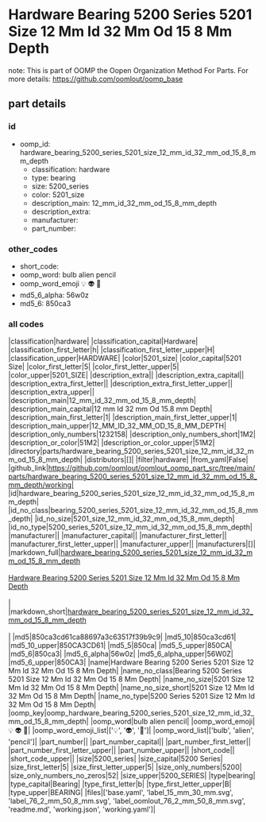 # Hardware Bearing 5200 Series 5201 Size 12 Mm Id 32 Mm Od 15 8 Mm Depth  

note: This is part of OOMP the Oopen Organization Method For Parts. For more details: https://github.com/oomlout/oomp_base

##  part details





### id
* oomp_id: hardware_bearing_5200_series_5201_size_12_mm_id_32_mm_od_15_8_mm_depth
  * classification: hardware
  * type: bearing
  * size: 5200_series
  * color: 5201_size
  * description_main: 12_mm_id_32_mm_od_15_8_mm_depth
  * description_extra: 
  * manufacturer: 
  * part_number: 

### other_codes
* short_code: 
* oomp_word: bulb alien pencil
* oomp_word_emoji :bulb: :alien: :pencil:
* md5_6_alpha: 56w0z
* md5_6: 850ca3

### all codes 
|classification|hardware|
|classification_capital|Hardware|
|classification_first_letter|h|
|classification_first_letter_upper|H|
|classification_upper|HARDWARE|
|color|5201_size|
|color_capital|5201 Size|
|color_first_letter|5|
|color_first_letter_upper|5|
|color_upper|5201_SIZE|
|description_extra||
|description_extra_capital||
|description_extra_first_letter||
|description_extra_first_letter_upper||
|description_extra_upper||
|description_main|12_mm_id_32_mm_od_15_8_mm_depth|
|description_main_capital|12 mm Id 32 mm Od 15.8 mm Depth|
|description_main_first_letter|1|
|description_main_first_letter_upper|1|
|description_main_upper|12_MM_ID_32_MM_OD_15_8_MM_DEPTH|
|description_only_numbers|1232158|
|description_only_numbers_short|1M2|
|description_or_color|51M2|
|description_or_color_upper|51M2|
|directory|parts/hardware_bearing_5200_series_5201_size_12_mm_id_32_mm_od_15_8_mm_depth|
|distributors|[]|
|filter|hardware|
|from_yaml|False|
|github_link|https://github.com/oomlout/oomlout_oomp_part_src/tree/main/parts/hardware_bearing_5200_series_5201_size_12_mm_id_32_mm_od_15_8_mm_depth/working|
|id|hardware_bearing_5200_series_5201_size_12_mm_id_32_mm_od_15_8_mm_depth|
|id_no_class|bearing_5200_series_5201_size_12_mm_id_32_mm_od_15_8_mm_depth|
|id_no_size|5201_size_12_mm_id_32_mm_od_15_8_mm_depth|
|id_no_type|5200_series_5201_size_12_mm_id_32_mm_od_15_8_mm_depth|
|manufacturer||
|manufacturer_capital||
|manufacturer_first_letter||
|manufacturer_first_letter_upper||
|manufacturer_upper||
|manufacturers|[]|
|markdown_full|[hardware_bearing_5200_series_5201_size_12_mm_id_32_mm_od_15_8_mm_depth](https://github.com/oomlout/oomlout_oomp_part_src/tree/main/parts/hardware_bearing_5200_series_5201_size_12_mm_id_32_mm_od_15_8_mm_depth/working)<br>[](https://github.com/oomlout/oomlout_oomp_part_src/tree/main/parts/hardware_bearing_5200_series_5201_size_12_mm_id_32_mm_od_15_8_mm_depth/working)<br>[Hardware Bearing 5200 Series 5201 Size 12 Mm Id 32 Mm Od 15 8 Mm Depth](https://github.com/oomlout/oomlout_oomp_part_src/tree/main/parts/hardware_bearing_5200_series_5201_size_12_mm_id_32_mm_od_15_8_mm_depth/working)<br><br>|
|markdown_short|[hardware_bearing_5200_series_5201_size_12_mm_id_32_mm_od_15_8_mm_depth](https://github.com/oomlout/oomlout_oomp_part_src/tree/main/parts/hardware_bearing_5200_series_5201_size_12_mm_id_32_mm_od_15_8_mm_depth/working)<br><br>|
|md5|850ca3cd61ca88697a3c63517f39b9c9|
|md5_10|850ca3cd61|
|md5_10_upper|850CA3CD61|
|md5_5|850ca|
|md5_5_upper|850CA|
|md5_6|850ca3|
|md5_6_alpha|56w0z|
|md5_6_alpha_upper|56W0Z|
|md5_6_upper|850CA3|
|name|Hardware Bearing 5200 Series 5201 Size 12 Mm Id 32 Mm Od 15 8 Mm Depth|
|name_no_class|Bearing 5200 Series 5201 Size 12 Mm Id 32 Mm Od 15 8 Mm Depth|
|name_no_size|5201 Size 12 Mm Id 32 Mm Od 15 8 Mm Depth|
|name_no_size_short|5201 Size 12 Mm Id 32 Mm Od 15 8 Mm Depth|
|name_no_type|5200 Series 5201 Size 12 Mm Id 32 Mm Od 15 8 Mm Depth|
|oomp_key|oomp_hardware_bearing_5200_series_5201_size_12_mm_id_32_mm_od_15_8_mm_depth|
|oomp_word|bulb alien pencil|
|oomp_word_emoji|:bulb: :alien: :pencil:|
|oomp_word_emoji_list|[':bulb:', ':alien:', ':pencil:']|
|oomp_word_list|['bulb', 'alien', 'pencil']|
|part_number||
|part_number_capital||
|part_number_first_letter||
|part_number_first_letter_upper||
|part_number_upper||
|short_code||
|short_code_upper||
|size|5200_series|
|size_capital|5200 Series|
|size_first_letter|5|
|size_first_letter_upper|5|
|size_only_numbers|5200|
|size_only_numbers_no_zeros|52|
|size_upper|5200_SERIES|
|type|bearing|
|type_capital|Bearing|
|type_first_letter|b|
|type_first_letter_upper|B|
|type_upper|BEARING|
|files|['base.yaml', 'label_15_mm_30_mm.svg', 'label_76_2_mm_50_8_mm.svg', 'label_oomlout_76_2_mm_50_8_mm.svg', 'readme.md', 'working.json', 'working.yaml']|
